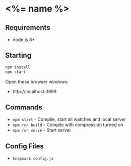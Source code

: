 # <%= name %>

## Requirements

- node.js 8+

## Starting

```bash
npm install
npm start
```

Open these browser windows:

- http://localhost:3999

## Commands

- `npm start` - Compile, start all watches and local server
- `npm run build` - Compile with compression turned on
- `npm run serve` - Start server

## Config Files

- `knapsack.config.js`

